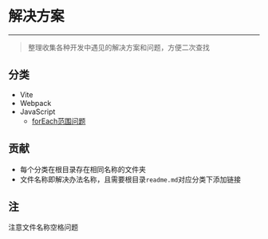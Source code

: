 # 解决方案

---
> 整理收集各种开发中遇见的解决方案和问题，方便二次查找

## 分类

- Vite
- Webpack
- JavaScript
  - [forEach范围问题](/JavaScript/forEach范围问题)

## 贡献

- 每个分类在根目录存在相同名称的文件夹
- 文件名称即解决办法名称，且需要根目录`readme.md`对应分类下添加链接

## 注

注意文件名称空格问题
